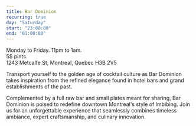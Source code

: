 ```yaml
---
title: Bar Dominion
recurring: true
day: "Saturday"
start: "23:00:00"
end: "01:00:00"
---
```


Monday to Friday. 11pm to 1am.<br>
5$ pints.<br>
1243 Metcalfe St, Montreal, Quebec H3B 2V5

<!-- more -->

Transport yourself to the golden age of cocktail culture as Bar Dominion takes inspiration from the refined elegance found in hotel bars and grand establishments of the past. 

Complemented by a full raw bar and small plates meant for sharing, Bar Dominion is poised to redefine downtown Montreal's style of Imbibing. Join us for an unforgettable experience that seamlessly combines timeless ambiance, expert craftsmanship, and culinary innovation.


